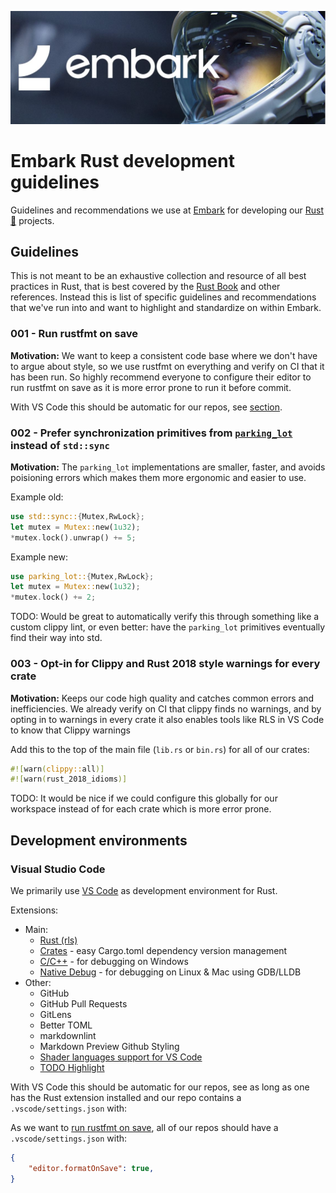 [![Embark logo](media/embark-logo-bg.jpg)](http://embark.games)

# Embark Rust development guidelines

Guidelines and recommendations we use at [Embark](http://embark.games) for developing our [Rust 🦀](https://www.rust-lang.org/) projects.

## Guidelines

This is not meant to be an exhaustive collection and resource of all best practices in Rust, that is best covered by the [Rust Book](https://doc.rust-lang.org/book/) and other references. Instead this is list of specific guidelines and recommendations that we've run into and want to highlight and standardize on within Embark.

### 001 - Run rustfmt on save

__Motivation:__ We want to keep a consistent code base where we don't have to argue about style, so we use rustfmt on everything and verify on CI that it has been run. So highly recommend everyone to configure their editor to run rustfmt on save as it is more error prone to run it before commit.

With VS Code this should be automatic for our repos, see [section](#visual-studio-code).

### 002 - Prefer synchronization primitives from [`parking_lot`](https://docs.rs/crate/parking_lot/0.7.1) instead of `std::sync`

__Motivation:__ The `parking_lot` implementations are smaller, faster, and avoids poisioning errors which makes them more ergonomic and easier to use.

Example old:

```rust
use std::sync::{Mutex,RwLock};
let mutex = Mutex::new(1u32);
*mutex.lock().unwrap() += 5;
```

Example new:

```rust
use parking_lot::{Mutex,RwLock};
let mutex = Mutex::new(1u32);
*mutex.lock() += 2;
```

TODO: Would be great to automatically verify this through something like a custom clippy lint, or even better: have the `parking_lot` primitives eventually find their way into std.

### 003 - Opt-in for Clippy and Rust 2018 style warnings for every crate

__Motivation:__ Keeps our code high quality and catches common errors and inefficiencies. We already verify on CI that clippy finds no warnings, and by opting in to warnings in every crate it also enables tools like RLS in VS Code to know that Clippy warnings

Add this to the top of the main file (`lib.rs` or `bin.rs`) for all of our crates:

```rust
#![warn(clippy::all)]
#![warn(rust_2018_idioms)]
```

TODO: It would be nice if we could configure this globally for our workspace instead of for each crate which is more error prone.

## Development environments

### Visual Studio Code

We primarily use [VS Code](https://code.visualstudio.com/) as development environment for Rust.

Extensions:

* Main:
  * [Rust (rls)](https://marketplace.visualstudio.com/items?itemName=rust-lang.rust)
  * [Crates](https://marketplace.visualstudio.com/items?itemName=serayuzgur.crates) - easy Cargo.toml dependency version management
  * [C/C++](https://marketplace.visualstudio.com/items?itemName=ms-vscode.cpptools) - for debugging on Windows
  * [Native Debug](https://marketplace.visualstudio.com/items?itemName=webfreak.debug) - for debugging on Linux & Mac using GDB/LLDB
* Other:
  * GitHub
  * GitHub Pull Requests
  * GitLens
  * Better TOML
  * markdownlint
  * Markdown Preview Github Styling
  * [Shader languages support for VS Code](https://marketplace.visualstudio.com/items?itemName=slevesque.shader)
  * [TODO Highlight](https://marketplace.visualstudio.com/items?itemName=wayou.vscode-todo-highlight)

With VS Code this should be automatic for our repos, see  as long as one has the Rust extension installed and our repo contains a `.vscode/settings.json` with:

As we want to [run rustfmt on save](#001---run-rustfmt-on-save), all of our repos should have a `.vscode/settings.json` with:

```json
{
    "editor.formatOnSave": true,
}
```
